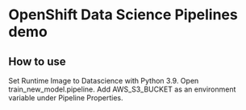 # OpenShift Data Science Pipelines demo

## How to use

Set Runtime Image to Datascience with Python 3.9. 
Open train_new_model.pipeline. 
Add AWS_S3_BUCKET as an environment variable under Pipeline Properties. 

